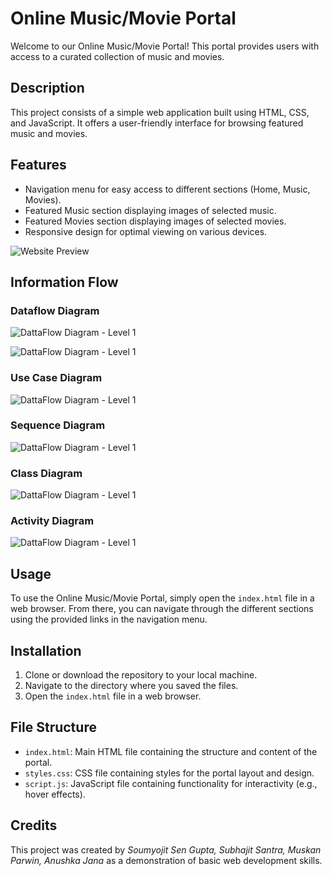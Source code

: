 # Online Music/Movie Portal

Welcome to our Online Music/Movie Portal! This portal provides users with access to a curated collection of music and movies.

## Description

This project consists of a simple web application built using HTML, CSS, and JavaScript. It offers a user-friendly interface for browsing featured music and movies.

## Features

- Navigation menu for easy access to different sections (Home, Music, Movies).
- Featured Music section displaying images of selected music.
- Featured Movies section displaying images of selected movies.
- Responsive design for optimal viewing on various devices.

![Website Preview](Assets/Website.png)


## Information Flow

### Dataflow Diagram

![DattaFlow Diagram - Level 1](Assets/DFDLevel1.png)

![DattaFlow Diagram - Level 1](Assets/DFDLevel2.png)

### Use Case Diagram

![DattaFlow Diagram - Level 1](Assets/UseCaseDiagram.png)

### Sequence Diagram

![DattaFlow Diagram - Level 1](Assets/SequenceDiagram.png)

### Class Diagram

![DattaFlow Diagram - Level 1](Assets/ClassDiagram.png)

### Activity Diagram

![DattaFlow Diagram - Level 1](Assets/ActivityDiagram.png)

## Usage

To use the Online Music/Movie Portal, simply open the `index.html` file in a web browser. From there, you can navigate through the different sections using the provided links in the navigation menu.

## Installation

1. Clone or download the repository to your local machine.
2. Navigate to the directory where you saved the files.
3. Open the `index.html` file in a web browser.

## File Structure

- `index.html`: Main HTML file containing the structure and content of the portal.
- `styles.css`: CSS file containing styles for the portal layout and design.
- `script.js`: JavaScript file containing functionality for interactivity (e.g., hover effects).

## Credits

This project was created by *Soumyojit Sen Gupta, Subhajit Santra, Muskan Parwin, Anushka Jana* as a demonstration of basic web development skills.

